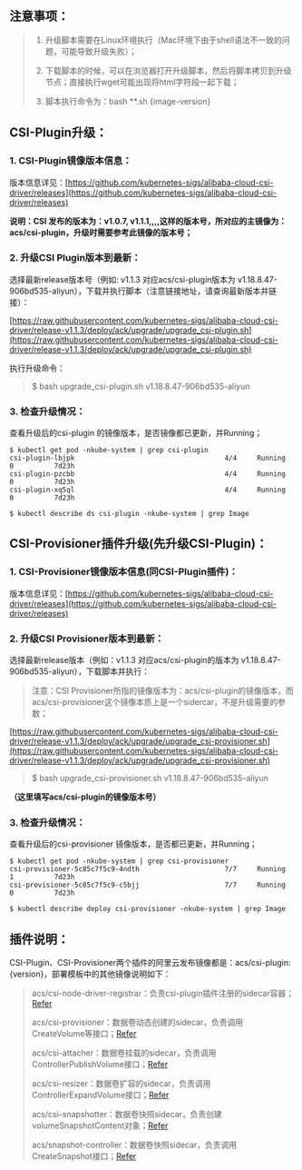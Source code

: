 ## 注意事项：

> 1. 升级脚本需要在Linux环境执行（Mac环境下由于shell语法不一致的问题，可能导致升级失败）；
>
> 2. 下载脚本的时候，可以在浏览器打开升级脚本，然后将脚本拷贝到升级节点；直接执行wget可能出现将html字符段一起下载；
>
> 3. 脚本执行命令为：bash **.sh {image-version}

## CSI-Plugin升级：

### 1. CSI-Plugin镜像版本信息：

版本信息详见：[https://github.com/kubernetes-sigs/alibaba-cloud-csi-driver/releases](https://github.com/kubernetes-sigs/alibaba-cloud-csi-driver/releases)

**说明：CSI 发布的版本为：v1.0.7, v1.1.1,,,,这样的版本号，所对应的主镜像为：acs/csi-plugin，升级时需要参考此镜像的版本号；**

### 2. 升级CSI Plugin版本到最新：

选择最新release版本号（例如: v1.1.3 对应acs/csi-plugin版本为 v1.18.8.47-906bd535-aliyun），下载并执行脚本（注意链接地址，请查询最新版本并链接）：

[https://raw.githubusercontent.com/kubernetes-sigs/alibaba-cloud-csi-driver/release-v1.1.3/deploy/ack/upgrade/upgrade_csi-plugin.sh](https://raw.githubusercontent.com/kubernetes-sigs/alibaba-cloud-csi-driver/release-v1.1.3/deploy/ack/upgrade/upgrade_csi-plugin.sh)

执行升级命令：
>$ bash upgrade_csi-plugin.sh v1.18.8.47-906bd535-aliyun

### 3. 检查升级情况：

查看升级后的csi-plugin 的镜像版本，是否镜像都已更新，并Running；

```
$ kubectl get pod -nkube-system | grep csi-plugin
csi-plugin-lbjpk                                     4/4     Running     0          7d23h
csi-plugin-pzcbb                                     4/4     Running     0          7d23h
csi-plugin-xq5ql                                     4/4     Running     0          7d23h

$ kubectl describe ds csi-plugin -nkube-system | grep Image
```

## CSI-Provisioner插件升级(先升级CSI-Plugin)：

### 1. CSI-Provisioner镜像版本信息(同CSI-Plugin插件)：
版本信息详见：[https://github.com/kubernetes-sigs/alibaba-cloud-csi-driver/releases](https://github.com/kubernetes-sigs/alibaba-cloud-csi-driver/releases)

### 2. 升级CSI Provisioner版本到最新：
选择最新release版本（例如：v1.1.3 对应acs/csi-plugin的版本为 v1.18.8.47-906bd535-aliyun），下载脚本并执行：

> 注意：CSI Provisioner所指的镜像版本为：acs/csi-plugin的镜像版本，而acs/csi-provisioner这个镜像本质上是一个sidercar，不是升级需要的参数；

[https://raw.githubusercontent.com/kubernetes-sigs/alibaba-cloud-csi-driver/release-v1.1.3/deploy/ack/upgrade/upgrade_csi-provisioner.sh](https://raw.githubusercontent.com/kubernetes-sigs/alibaba-cloud-csi-driver/release-v1.1.3/deploy/ack/upgrade/upgrade_csi-provisioner.sh)

> $ bash upgrade_csi-provisioner.sh v1.18.8.47-906bd535-aliyun

**（这里填写acs/csi-plugin的镜像版本号）**

### 3. 检查升级情况：
查看升级后的csi-provisioner 镜像版本，是否都已更新，并Running；

```
$ kubectl get pod -nkube-system | grep csi-provisioner
csi-provisioner-5c85c7f5c9-4ndth                     7/7     Running     1          7d23h
csi-provisioner-5c85c7f5c9-c5bjj                     7/7     Running     0          7d23h

$ kubectl describe deploy csi-provisioner -nkube-system | grep Image
```

## 插件说明：

CSI-Plugin、CSI-Provisioner两个插件的阿里云发布镜像都是：acs/csi-plugin:{version}，部署模板中的其他镜像说明如下：

> acs/csi-node-driver-registrar：负责csi-plugin插件注册的sidecar容器；[Refer](https://kubernetes-csi.github.io/docs/node-driver-registrar.html)
>
> acs/csi-provisioner：数据卷动态创建的sidecar，负责调用CreateVolume等接口；[Refer](https://kubernetes-csi.github.io/docs/external-provisioner.html)
>
> acs/csi-attacher：数据卷挂载的sidecar，负责调用ControllerPublishVolume接口；[Refer](https://kubernetes-csi.github.io/docs/external-attacher.html)
>
> acs/csi-resizer：数据卷扩容的sidecar，负责调用ControllerExpandVolume接口；[Refer](https://kubernetes-csi.github.io/docs/external-resizer.html)
> 
> acs/csi-snapshotter：数据卷快照sidecar，负责创建volumeSnapshotContent对象；[Refer](https://kubernetes-csi.github.io/docs/external-snapshotter.html)
> 
> acs/snapshot-controller：数据卷快照sidecar，负责调用CreateSnapshot接口；[Refer](https://kubernetes-csi.github.io/docs/external-snapshotter.html)

